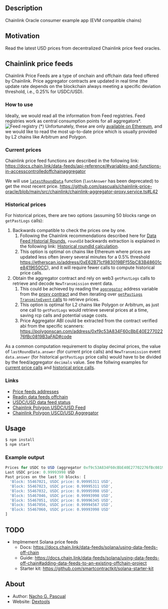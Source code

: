 ## Description

Chainlink Oracle consumer example app (EVM compatible chains)

## Motivation

Read the latest USD prices from decentralized Chainlink price feed oracles. 

## Chainlink price feeds

Chainlink Price Feeds are a type of onchain and offchain data feed offered by Chainlink. Price aggregator contracts are updated in real time (the update rate depends on the blockchain always meeting a specific deviation threshold, i.e., 0.25% for USDC/USD).

### How to use
Ideally, we would read all the information from Feed registries. Feed registries work as central consumption points for all aggregators*.
![Feed registry](https://github.com/pascuals/chainlink-price-oracle/assets/1655541/0f35d1ee-e207-46f8-a772-e3d05b88ed94)
(*) Unfortunately, these are only [available on Ethereum](https://docs.chain.link/data-feeds/feed-registry#contract-addresses), and we would like to read the most up-to-date price which is usually provided by L2 chains like Arbitrum and Polygon.

### Current prices
Chainlink price feed functions are described in the following link:\
https://docs.chain.link/data-feeds/api-reference/#variables-and-functions-in-accesscontrolledoffchainaggregator

We will use [`latestRoundData`](https://docs.chain.link/data-feeds/api-reference/#latestrounddata-1) function (`lastAnswer` has been deprecated) to get the most recent price.
https://github.com/pascuals/chainlink-price-oracle/blob/main/src/chainlink/chainlink-aggregator-proxy.service.ts#L42

### Historical prices
For historical prices, there are two options (assuming 50 blocks range on `getPastLogs` calls):
1. Backwards compatible to check the prices one by one.
    1. Following the Chainlink recommendations described here for [Data Feed Historial Rounds](https://docs.chain.link/data-feeds/historical-data#historical-rounds), `roundId` backwards extraction is explained in the following link: [Historical roundId calculation](https://docs.chain.link/data-feeds/historical-data#roundid-in-proxy).
    1. This option is optimal on chains like Ethereum where prices are updated less often (every several minutes for a 0.5% threshold https://etherscan.io/address/0xE62B71cf983019BFf55bC83B48601ce8419650CC), and it will require fewer calls to compute historical price calls.
1. Obtain the aggregator contract and rely on web3 `getPastLogs` calls to retrieve and decode `NewTransmission` event data.
    1. This could be achieved by reading the [`aggregator`](https://github.com/pascuals/chainlink-price-oracle/blob/main/src/chainlink/chainlink-aggregator-proxy.service.ts#L38) address variable from the [proxy contract](https://polygonscan.com/address/0xfE4A8cc5b5B2366C1B58Bea3858e81843581b2F7#readContract) and then iterating over [`getPastLogs` `TransmiteEvent` calls](https://github.com/pascuals/chainlink-price-oracle/blob/main/src/chainlink/chainlink-aggregator.ts#L22) to retrieve prices.
    1. This option is optimal for L2 chains like Polygon or Arbitrum, as just one call to `getPastLogs` would retrieve several prices at a time, saving rcp calls and potential usage costs.
    1. Price Aggregator ABI could be extracted from the contract verified abi from the specific scanners:\
https://polygonscan.com/address/0xf9c53A834F60cBbE40E27702276fBc0819B3aFAD#code

As a common computation requirement to display decimal prices, the value of `lastRoundData.answer` (for current price calls) and `NewTransmission` event `data.answer` (for historical `getPastLogs` price calls) would have to be divided by the feed/aggregator `decimals` value. See the follwing examples for [current price calls](https://github.com/pascuals/chainlink-price-oracle/blob/main/src/chainlink/chainlink-aggregator-proxy.service.ts#L44) and [historical price calls](https://github.com/pascuals/chainlink-price-oracle/blob/main/src/chainlink/chainlink-aggregator.ts#L40).

### Links
- [Price feeds addresses](https://docs.chain.link/data-feeds/price-feeds/addresses)
- [Readin data feeds offchain](https://docs.chain.link/data-feeds/using-data-feeds#reading-data-feeds-offchain)
- [USDC/USD data feed status](https://data.chain.link/feeds/ethereum/mainnet/usdc-usd)
- [Chainlink Polygon USDC/USD Feed](https://polygonscan.com/address/0xf9c53A834F60cBbE40E27702276fBc0819B3aFAD#readContract)
- [Chainlink Polygon USCD/USD Aggregator](https://polygonscan.com/address/0xf9c53A834F60cBbE40E27702276fBc0819B3aFAD#readContract)

## Usage

```bash
$ npm install
$ npm start
```

### Example output

```typescript
Prices for USDC to USD (aggregator 0xf9c53A834F60cBbE40E27702276fBc0819B3aFAD):
Last USDC price: 0.99993998 USD
Past prices on the last 50 blocks: [
  'Block: 55467021, USDC price: 0.99995311 USD',
  'Block: 55467023, USDC price: 0.99995311 USD',
  'Block: 55467032, USDC price: 0.99995998 USD',
  'Block: 55467046, USDC price: 0.99993998 USD',
  'Block: 55467051, USDC price: 0.99996345 USD',
  'Block: 55467056, USDC price: 0.99994567 USD',
  'Block: 55467060, USDC price: 0.99993998 USD'
]
```

## TODO
- Implmement Solana price feeds
  - Docs: https://docs.chain.link/data-feeds/solana/using-data-feeds-off-chain
  - Guide: https://docs.chain.link/data-feeds/solana/using-data-feeds-off-chain#adding-data-feeds-to-an-existing-offchain-project
  - Starter kit: https://github.com/smartcontractkit/solana-starter-kit

## About

- Author: [Nacho G. Pascual](https://github.com/pascuals)
- Website: [Dextools](https://www.dextools.io)
